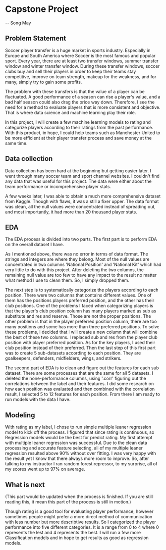 # Capstone Project

-- Song May


## Problem Statement

Soccer player transfer is a huge market in sports industry. Especially in Europe and South America where Soccer is the most famous and popular sport. Every year, there are at least two transfer windows, summer transfer window and winter transfer window. During these transfer windows, soccer clubs buy and sell their players in order to keep their teams stay competitive, improve on team strength, makeup for the weakness, and for many, simply try to gain some profits.

The problem with these transfers is that the value of a player can be fluctuated. A good performance of a season can rise a player's value, and a bad half season could also drag the price way down. Therefore, I see the need for a method to evaluate players that is more consistent and objective. That is where data science and machine learning play their role.

In this project, I will create a few machine learning models to rating and categorize players according to their ratings from the past performance. With this product, in hope, I could help teams such as Manchester United to be more efficient at their player transfer process and save money at the same time.


## Data collection

Data collection has been hard at the beginning but getting easier later. I went through many soccer team and sport channel websites. I couldn't find any data that was useful for this project. The data were either about the team performance or incomprehensive player stats. 

A few weeks later, I was able to obtain a much more comprehensive dataset from Kaggle. Though with flaws, it was a still a fixer upper. The data format was clean, all the null values were concentrated instead of spreading out, and most importantly, it had more than 20 thousand player stats.


## EDA 

The EDA process is divided into two parts. The first part is to perform EDA on the overall dataset I have.

As I mentioned above, there was no error in terms of data format. The strings and integers are where they belong. Most of the null values are concentrated in two columns 'National Position' and 'National Kit' which had very little to do with this project. After deleting the two columns, the remaining null value are too few to have any impact to the result no matter what method I use to clean them. So, I simply dropped them.

The next step is to systematically categorize the players according to each position. There were two columns that contains different values. One of them has the positions players preferred position, and the other has their club positions. One of the problems I faced when categorizing players is that the player's club position column has many players marked as sub as substitute and res and reserve. Those are not the proper positions. The other problem is that in the player preferred position column, there are too many positions and some has more than three preferred positions. To solve these problems, I decided that I will create a new column that will combine the best of these two columns. I replaced sub and res from the player club position with player preferred position. As for the key players, I used their club position instead of their preferred. Then the last step of this first part was to create 5 sub-datasets according to each position. They are goalkeepers, defenders, midfielders, wings, and strikers.

The second part of EDA is to clean and figure out the features for each sub dataset. There are some processes that are the same for all 5 datasets. I deleted the none-performance columns, using '.corr' figuring out the correlations between the label and their features. I did some research on how each position was evaluated and then combined with the correlation result, I selected 5 to 12 features for each position. From there I am ready to run models with the data I have.


## Modeling 

With rating as my label, I chose to run simple multiple leaner regression model to kick off the process. I figured that since rating is continuous, so Regression models would be the best for predict rating. My first attempt with multiple leaner regression was successful. Due to the clean data processing and accurate feature selecting, all of my multiple leaner regression resulted above 90% without over fitting. I was very happy with the result yet I know that there always more room to improve. So, after talking to my instructor I ran random forest repressor, to my surprise, all of my scores went up to 97% on average. 

## What is next
(This part would be updated when the process is finished. If you are still reading this, it mean this part of the process is still in motion.)

Though rating is a good tool for evaluating player performance, however sometimes people might prefer a more direct method of communication with less number but more describtive results. So I categorized the player performance into five different categories. It is a range from 0 to 4 where 0 represents the lest and 4 represents the best. I will run a few more Classification models and in hope to get results as good as regression models.